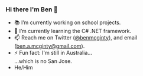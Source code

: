 ### Hi there I'm Ben 👋


- 📚 I’m currently working on school projects.
- 🌱 I’m currently learning the C# .NET framework.
- 📫 Reach me on Twitter (<a href="https://twitter.com/BenMcGinty">@benmcginty</a>), and email (<a href="mailto:ben.a.mcginty@gmail.com">ben.a.mcginty@gmail.com</a>).
- ⚡ Fun fact: I'm still in Australia...<br>
...which is no San Jose.
- He/Him
